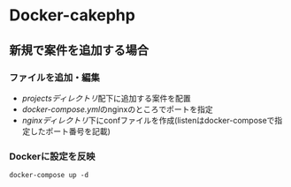 # Docker-cakephp

## 新規で案件を追加する場合
### ファイルを追加・編集
+ *projectsディレクトリ*配下に追加する案件を配置
+ *docker-compose.yml*のnginxのところでポートを指定
+ *nginxディレクトリ*下にconfファイルを作成(listenはdocker-composeで指定したポート番号を記載)

### Dockerに設定を反映

```
docker-compose up -d
```